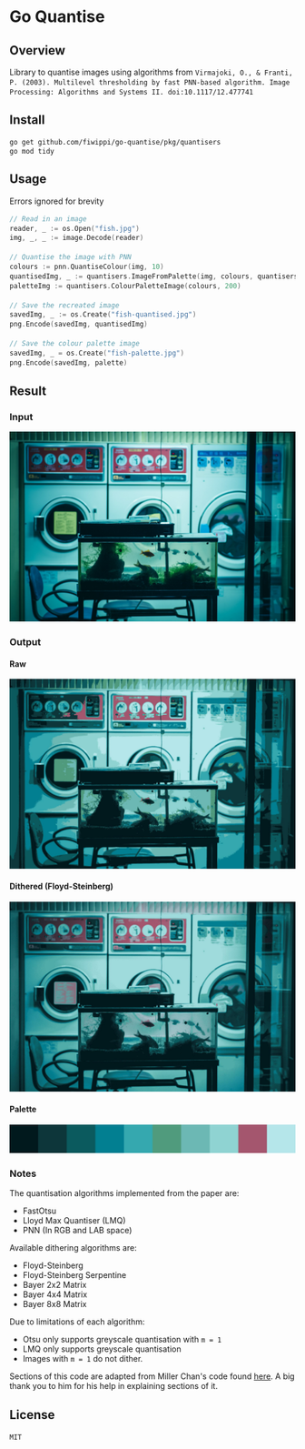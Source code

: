 # Go Quantise
## Overview
Library to quantise images using algorithms from `Virmajoki, O., & Franti, P. (2003). Multilevel thresholding by fast PNN-based algorithm. Image Processing: Algorithms and Systems II. doi:10.1117/12.477741`

## Install
```
go get github.com/fiwippi/go-quantise/pkg/quantisers
go mod tidy
```

## Usage
Errors ignored for brevity
```go
// Read in an image
reader, _ := os.Open("fish.jpg")
img, _, _ := image.Decode(reader)

// Quantise the image with PNN
colours := pnn.QuantiseColour(img, 10)
quantisedImg, _ := quantisers.ImageFromPalette(img, colours, quantisers.NoDither)
paletteImg := quantisers.ColourPaletteImage(colours, 200)

// Save the recreated image
savedImg, _ := os.Create("fish-quantised.jpg")
png.Encode(savedImg, quantisedImg)

// Save the colour palette image
savedImg, _ = os.Create("fish-palette.jpg")
png.Encode(savedImg, palette)
```

## Result 
### Input
![input](assets/fish.jpg)
### Output
#### Raw
![output](assets/fish-quantised.jpg)
#### Dithered (Floyd-Steinberg)
![output-dithered](assets/fish-quantised-dithered.jpg)
#### Palette
![output palette](assets/fish-palette.jpg)

### Notes
The quantisation algorithms implemented from the paper are:
- FastOtsu
- Lloyd Max Quantiser (LMQ)
- PNN (In RGB and LAB space)

Available dithering algorithms are:
- Floyd-Steinberg
- Floyd-Steinberg Serpentine
- Bayer 2x2 Matrix
- Bayer 4x4 Matrix
- Bayer 8x8 Matrix

Due to limitations of each algorithm:
- Otsu only supports greyscale quantisation with `m = 1`
- LMQ only supports greyscale quantisation
- Images with `m = 1` do not dither.

Sections of this code are adapted from Miller Chan's code found [here](`https://github.com/mcychan/nQuantCpp). 
A big thank you to him for his help in explaining sections of it.

## License
`MIT`
